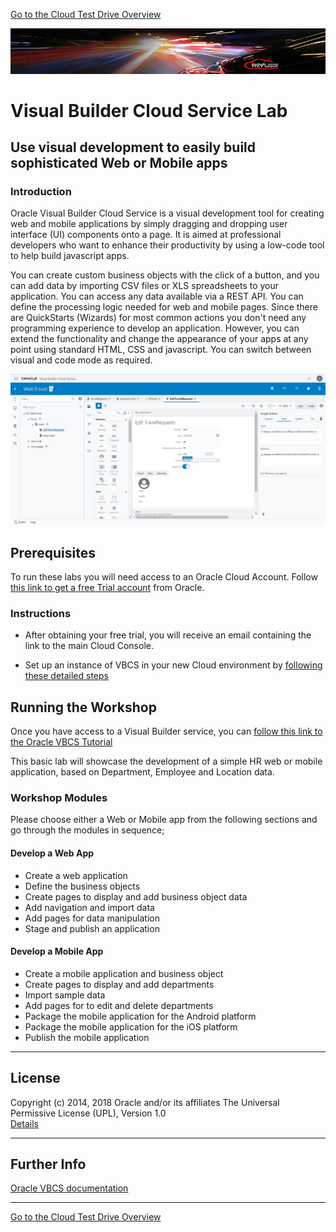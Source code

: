 [Go to the Cloud Test Drive Overview](../../README.md)

![](../../common/images/customer.logo2.png)

# Visual Builder Cloud Service Lab #

## Use visual development to easily build sophisticated Web or Mobile apps

### Introduction ###

Oracle Visual Builder Cloud Service is a visual development tool for creating web and mobile applications by simply dragging and dropping user interface (UI) components onto a page. It is aimed at professional developers who want to enhance their productivity by using a low-code tool to help build javascript apps.

You can create custom business objects with the click of a button, and you can add data by importing CSV files or XLS spreadsheets to your application. You can access any data available via a REST API. You can define the processing logic needed for web and mobile pages. Since there are QuickStarts (Wizards) for most common actions you don't need any programming experience to develop an application. However, you can extend the functionality and change the appearance of your apps at any point using standard HTML, CSS and javascript. You can switch between visual and code mode as required.

![](images/VBCS_Page_Designer.JPG)

## Prerequisites ##

To run these labs you will need access to an Oracle Cloud Account.  Follow [this link to get a free Trial account](https://myservices.us.oraclecloud.com/mycloud/signup?sourceType=:ow:evp:cpo::RC_EMMK190118P00039:VLVB&intcmp=:ow:evp:cpo::RC_EMMK190118P00039:VLVB) from Oracle.


### Instructions ###

- After obtaining your free trial, you will receive an email containing the link to the main Cloud Console.  

- Set up an instance of VBCS in your new Cloud environment by [following these detailed steps](Setup_vbcs.md)

   
## Running the Workshop

Once you have access to a Visual Builder service, you can [follow this link to the Oracle VBCS Tutorial](https://docs.oracle.com/en/cloud/paas/app-builder-cloud/tutorials.html)

This basic lab will showcase the development of a simple HR web or mobile application, based on Department, Employee and Location data. 

### Workshop Modules

Please choose either a Web or Mobile app from the following sections and go through the modules in sequence;

#### Develop a Web App

+ Create a web application
+ Define the business objects
+ Create pages to display and add business object data
+ Add navigation and import data
+ Add pages for data manipulation
+ Stage and publish an application

#### Develop a Mobile App

+ Create a mobile application and business object
+ Create pages to display and add departments
+ Import sample data
+ Add pages for to edit and delete departments
+ Package the mobile application for the Android platform
+ Package the mobile application for the iOS platform
+ Publish the mobile application

---
## License ##
Copyright (c) 2014, 2018 Oracle and/or its affiliates
The Universal Permissive License (UPL), Version 1.0   
[Details](../../common/license.md)

---
## Further Info ##
[Oracle VBCS documentation](https://docs.oracle.com/en/cloud/paas/app-builder-cloud/books.html)





---
[Go to the Cloud Test Drive Overview](../../README.md)
